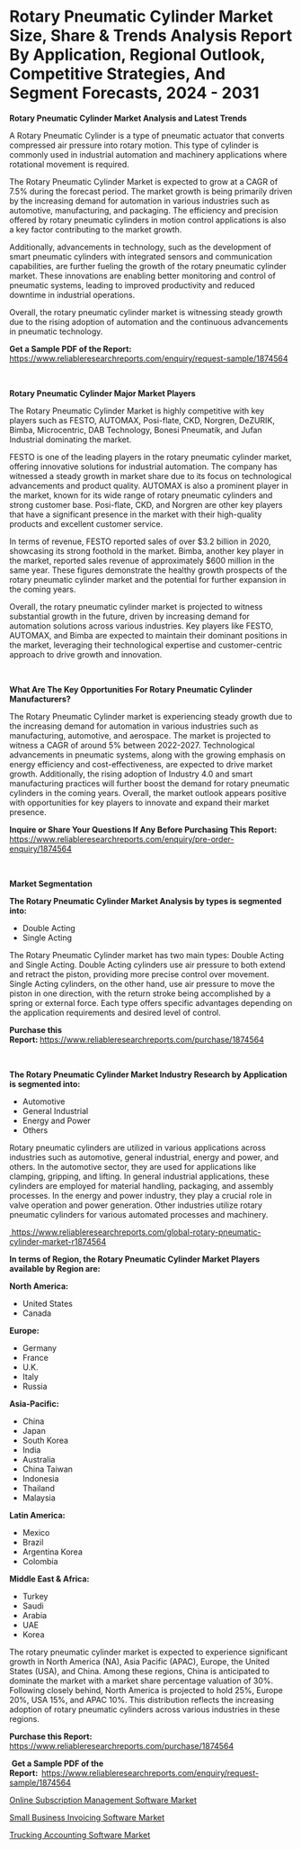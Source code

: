 <p><h1>Rotary Pneumatic Cylinder Market Size, Share & Trends Analysis Report By Application, Regional Outlook, Competitive Strategies, And Segment Forecasts, 2024 - 2031</h1></p><p><strong>Rotary Pneumatic Cylinder Market Analysis and Latest Trends</strong></p>
<p><p>A Rotary Pneumatic Cylinder is a type of pneumatic actuator that converts compressed air pressure into rotary motion. This type of cylinder is commonly used in industrial automation and machinery applications where rotational movement is required.</p><p>The Rotary Pneumatic Cylinder Market is expected to grow at a CAGR of 7.5% during the forecast period. The market growth is being primarily driven by the increasing demand for automation in various industries such as automotive, manufacturing, and packaging. The efficiency and precision offered by rotary pneumatic cylinders in motion control applications is also a key factor contributing to the market growth.</p><p>Additionally, advancements in technology, such as the development of smart pneumatic cylinders with integrated sensors and communication capabilities, are further fueling the growth of the rotary pneumatic cylinder market. These innovations are enabling better monitoring and control of pneumatic systems, leading to improved productivity and reduced downtime in industrial operations.</p><p>Overall, the rotary pneumatic cylinder market is witnessing steady growth due to the rising adoption of automation and the continuous advancements in pneumatic technology.</p></p>
<p><strong>Get a Sample PDF of the Report:&nbsp;</strong> <a href="https://www.reliableresearchreports.com/enquiry/request-sample/1874564">https://www.reliableresearchreports.com/enquiry/request-sample/1874564</a></p>
<p>&nbsp;</p>
<p><strong>Rotary Pneumatic Cylinder Major Market Players</strong></p>
<p><p>The Rotary Pneumatic Cylinder Market is highly competitive with key players such as FESTO, AUTOMAX, Posi-flate, CKD, Norgren, DeZURIK, Bimba, Microcentric, DAB Technology, Bonesi Pneumatik, and Jufan Industrial dominating the market. </p><p>FESTO is one of the leading players in the rotary pneumatic cylinder market, offering innovative solutions for industrial automation. The company has witnessed a steady growth in market share due to its focus on technological advancements and product quality. AUTOMAX is also a prominent player in the market, known for its wide range of rotary pneumatic cylinders and strong customer base. Posi-flate, CKD, and Norgren are other key players that have a significant presence in the market with their high-quality products and excellent customer service.</p><p>In terms of revenue, FESTO reported sales of over $3.2 billion in 2020, showcasing its strong foothold in the market. Bimba, another key player in the market, reported sales revenue of approximately $600 million in the same year. These figures demonstrate the healthy growth prospects of the rotary pneumatic cylinder market and the potential for further expansion in the coming years.</p><p>Overall, the rotary pneumatic cylinder market is projected to witness substantial growth in the future, driven by increasing demand for automation solutions across various industries. Key players like FESTO, AUTOMAX, and Bimba are expected to maintain their dominant positions in the market, leveraging their technological expertise and customer-centric approach to drive growth and innovation.</p></p>
<p>&nbsp;</p>
<p><strong>What Are The Key Opportunities For Rotary Pneumatic Cylinder Manufacturers?</strong></p>
<p><p>The Rotary Pneumatic Cylinder market is experiencing steady growth due to the increasing demand for automation in various industries such as manufacturing, automotive, and aerospace. The market is projected to witness a CAGR of around 5% between 2022-2027. Technological advancements in pneumatic systems, along with the growing emphasis on energy efficiency and cost-effectiveness, are expected to drive market growth. Additionally, the rising adoption of Industry 4.0 and smart manufacturing practices will further boost the demand for rotary pneumatic cylinders in the coming years. Overall, the market outlook appears positive with opportunities for key players to innovate and expand their market presence.</p></p>
<p><strong>Inquire or Share Your Questions If Any Before Purchasing This Report:</strong> <a href="https://www.reliableresearchreports.com/enquiry/pre-order-enquiry/1874564">https://www.reliableresearchreports.com/enquiry/pre-order-enquiry/1874564</a></p>
<p>&nbsp;</p>
<p><strong>Market Segmentation</strong></p>
<p><strong>The Rotary Pneumatic Cylinder Market Analysis by types is segmented into:</strong></p>
<p><ul><li>Double Acting</li><li>Single Acting</li></ul></p>
<p><p>The Rotary Pneumatic Cylinder market has two main types: Double Acting and Single Acting. Double Acting cylinders use air pressure to both extend and retract the piston, providing more precise control over movement. Single Acting cylinders, on the other hand, use air pressure to move the piston in one direction, with the return stroke being accomplished by a spring or external force. Each type offers specific advantages depending on the application requirements and desired level of control.</p></p>
<p><strong>Purchase this Report:&nbsp;</strong><a href="https://www.reliableresearchreports.com/purchase/1874564">https://www.reliableresearchreports.com/purchase/1874564</a></p>
<p>&nbsp;</p>
<p><strong>The Rotary Pneumatic Cylinder Market Industry Research by Application is segmented into:</strong></p>
<p><ul><li>Automotive</li><li>General Industrial</li><li>Energy and Power</li><li>Others</li></ul></p>
<p><p>Rotary pneumatic cylinders are utilized in various applications across industries such as automotive, general industrial, energy and power, and others. In the automotive sector, they are used for applications like clamping, gripping, and lifting. In general industrial applications, these cylinders are employed for material handling, packaging, and assembly processes. In the energy and power industry, they play a crucial role in valve operation and power generation. Other industries utilize rotary pneumatic cylinders for various automated processes and machinery.</p></p>
<p><a href="https://www.reliableresearchreports.com/global-rotary-pneumatic-cylinder-market-r1874564">&nbsp;https://www.reliableresearchreports.com/global-rotary-pneumatic-cylinder-market-r1874564</a></p>
<p><strong>In terms of Region, the Rotary Pneumatic Cylinder Market Players available by Region are:</strong></p>
<p>
    <p> <strong> North America: </strong>
        <ul>
            <li>United States</li>
            <li>Canada</li>
        </ul>
        </p> 
    <p> <strong> Europe: </strong>
        <ul>
            <li>Germany</li>
            <li>France</li>
            <li>U.K.</li>
            <li>Italy</li>
            <li>Russia</li>
        </ul>
        </p> 
    <p> <strong> Asia-Pacific: </strong>
        <ul>
            <li>China</li>
            <li>Japan</li>
            <li>South Korea</li>
            <li>India</li>
            <li>Australia</li>
            <li>China Taiwan</li>
            <li>Indonesia</li>
            <li>Thailand</li>
            <li>Malaysia</li>
        </ul>
        </p> 
    <p> <strong> Latin America: </strong>
        <ul>
            <li>Mexico</li>
            <li>Brazil</li>
            <li>Argentina Korea</li>
            <li>Colombia</li>
        </ul>
        </p> 
    <p> <strong> Middle East & Africa: </strong>
        <ul>
            <li>Turkey</li>
            <li>Saudi</li>
            <li>Arabia</li>
            <li>UAE</li>
            <li>Korea</li>
        </ul>
    </p>
    </p>
<p><p>The rotary pneumatic cylinder market is expected to experience significant growth in North America (NA), Asia Pacific (APAC), Europe, the United States (USA), and China. Among these regions, China is anticipated to dominate the market with a market share percentage valuation of 30%. Following closely behind, North America is projected to hold 25%, Europe 20%, USA 15%, and APAC 10%. This distribution reflects the increasing adoption of rotary pneumatic cylinders across various industries in these regions.</p></p>
<p><strong>Purchase this Report: </strong><a href="https://www.reliableresearchreports.com/purchase/1874564">https://www.reliableresearchreports.com/purchase/1874564</a></p>
<p>&nbsp;<strong>Get a Sample PDF of the Report:&nbsp;&nbsp;</strong><a href="https://www.reliableresearchreports.com/enquiry/request-sample/1874564">https://www.reliableresearchreports.com/enquiry/request-sample/1874564</a></p>
<p><strong></strong></p>
<p><p><a href="https://cedar-agate-3da.notion.site/Online-Subscription-Management-Software-Market-Focuses-on-Market-Share-Size-and-Projected-Forecast--899961d9b7e5405299f27a36fa145f4c">Online Subscription Management Software Market</a></p><p><a href="https://copper-carbon-84f.notion.site/Small-Business-Invoicing-Software-Market-Exploring-Market-Share-Market-Trends-and-Future-Growth-6e259e6f087b4639af15aacfa267a7d3">Small Business Invoicing Software Market</a></p><p><a href="https://circular-yam-9b9.notion.site/Trucking-Accounting-Software-Market-Trends-Forecast-and-Competitive-Analysis-to-2031-00b3ec7aaba54e0fb1557c1ab22fac5b">Trucking Accounting Software Market</a></p></p>